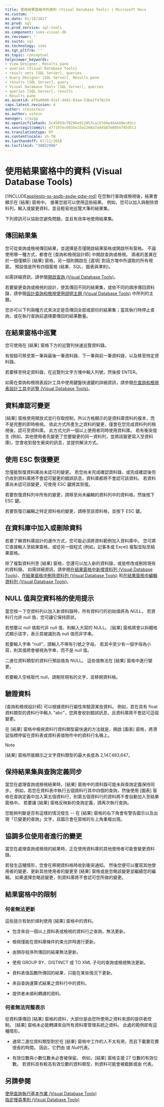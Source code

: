 ```yaml
---
title: 使用結果窗格中的資料 (Visual Database Tools) | Microsoft Docs
ms.custom: ''
ms.date: 01/19/2017
ms.prod: sql
ms.prod_service: sql-tools
ms.component: ssms-visual-db
ms.reviewer: ''
ms.suite: sql
ms.technology: ssms
ms.tgt_pltfrm: ''
ms.topic: conceptual
helpviewer_keywords:
- View Designer, Results pane
- queries [Visual Database Tools]
- result sets [SQL Server], queries
- Query Designer [SQL Server], Results pane
- results [SQL Server], query
- Visual Database Tools [SQL Server], queries
- queries [SQL Server], results
- Results pane
ms.assetid: 4f8a0080-91ef-4442-83ae-53be2f478c54
caps.latest.revision: 4
author: stevestein
ms.author: sstein
manager: craigg
ms.openlocfilehash: 5c45059cf8296e912853cac57d4e4da440ec03cc
ms.sourcegitcommit: e77197ec6935e15e2260a7a44587e8054745d5c2
ms.translationtype: HT
ms.contentlocale: zh-TW
ms.lasthandoff: 07/11/2018
ms.locfileid: "38052996"
---
```

# <a name="work-with-data-in-the-results-pane-visual-database-tools"></a>使用結果窗格中的資料 (Visual Database Tools)
[!INCLUDE[appliesto-ss-asdb-asdw-pdw-md](../../includes/appliesto-ss-asdb-asdw-pdw-md.md)]
在您執行查詢或檢視後，結果會顯示在 [結果] 窗格中。 接著您就可以使用這些結果。 例如，您可以加入與刪除資料列，輸入或變更資料，並且輕易地巡覽大筆的結果集。  
  
下列資訊可以協助您避免問題，並且有效率地使用結果集。  
  
## <a name="returning-the-results-set"></a>傳回結果集  
您可從查詢或檢視傳回結果，並選擇是否僅開啟結果窗格或開啟所有窗格。 不論使用哪一種方式，都會在 [查詢和檢視設計師] 中開啟查詢或檢視。 兩者的差異在於一個僅顯示 [結果] 窗格，另一個則開啟在 [選項] 對話方塊中所選取的所有視窗。 預設值是所有四個窗格 (結果、SQL、圖表與準則)。  
  
如需詳細資訊，請參閱[開啟查詢 &#40;Visual Database Tools&#41;](../../ssms/visual-db-tools/open-queries-visual-database-tools.md)。  
  
若要變更查詢或檢視的設計，使其傳回不同的結果集，或依不同的順序傳回資料錄，請參閱[設計查詢和檢視使用說明主題 &#40;Visual Database Tools&#41;](../../ssms/visual-db-tools/design-queries-and-views-how-to-topics-visual-database-tools.md) 中所列的主題。  
  
您亦可以下列兩種方式來決定是否傳回全部或部份的結果集；當其執行時停止查詢，或在執行查詢前選擇要傳回的結果數量。  
  
## <a name="navigating-in-the-results-pane"></a>在結果窗格中巡覽  
您可使用在 [結果] 窗格下方的巡覽列快速巡覽資料錄。  
  
有按鈕可移至第一筆與最後一筆資料錄、下一筆與前一筆資料錄，以及移至特定資料錄。  
  
若要移至特定資料錄，在巡覽列文字方塊中輸入列號，然後按 ENTER。  
  
如需在查詢和檢視表設計工具中使用鍵盤快速鍵的詳細資訊，請參閱[在查詢和檢視表設計工具中巡覽 &#40;Visual Database Tools&#41;](../../ssms/visual-db-tools/navigate-in-the-query-and-view-designer-visual-database-tools.md)。  
  
## <a name="committing-changes-to-the-database"></a>資料庫認可變更  
[結果] 窗格使用開放式並行存取控制，所以方格顯示的是資料庫資料的複本，而不是完整的即時檢視。 依此方式所產生之資料的變更，僅會在您完成資料列的檢視後，認可至資料庫。 此方式允許一個以上使用者同時使用資料庫。 若有衝突發生 (例如，其他使用者先變更了您要變更的同一資料列，並將該變更寫入至資料庫)，您會收到發生衝突的訊息，並提供解決方式。  
  
## <a name="undo-changes-using-esc"></a>使用 ESC 恢復變更  
您僅能恢復資料庫尚未認可的變更。 若您尚未完成確認資料錄，或完成確認後但仍收到資料庫將不會認可變更的錯誤訊息，資料庫都將不會認可該資料。 若資料庫尚未認可該變更，可使用 ESC 鍵將其恢復。  
  
若要恢復資料列中所有的變更，請移至尚未編輯的資料列中的資料格，然後按下 ESC 鍵。  
  
若要恢復已編輯之特定資料格的變更，請移至該資料格，並按下 ESC 鍵。  
  
## <a name="adding-or-deleting-data-in-the-database"></a>在資料庫中加入或刪除資料  
若要了解資料庫設計的運作方式，您可能必須將資料範例加入資料庫中。 您可將它直接輸入至結果窗格，或從另一個程式 (例如，記事本或 Excel) 複製並貼至結果窗格。  
  
除了複製資料列至 [結果] 窗格，您還可以加入新的資料錄，或是修改或刪除現有的資料錄。 如需詳細資訊，請參閱[在結果窗格中新增資料列 &#40;Visual Database Tools&#41;](../../ssms/visual-db-tools/add-new-rows-in-the-results-pane-visual-database-tools.md)、[在結果窗格中刪除資料列 &#40;Visual Database Tools&#41;](../../ssms/visual-db-tools/delete-rows-in-the-results-pane-visual-database-tools.md) 和[在結果窗格中編輯資料列 &#40;Visual Database Tools&#41;](../../ssms/visual-db-tools/edit-rows-in-the-results-pane-visual-database-tools.md)。  
  
## <a name="tips-for-working-with-null-values-and-empty-cells"></a>NULL 值與空資料格的使用提示  
當您按一下空資料列以加入新資料錄時，所有資料行的初始值將為 *NULL*。 若資料行允許 null 值，您可讓它保持原狀。  
  
若想要以 null 值取代非 null 值，則輸入大寫的 NULL。 [結果] 窗格將會以斜體格式顯示該字，表示其被識別為 null 值而非字串。  
  
若要輸入字串 "null"，請輸入不帶有引號之字母。 若其中至少有一個字母為小寫，則其值將會被視為字串，而不是 null 值。  
  
二進位資料類型的資料行預設值為 NULL。 這些值無法在 [結果] 窗格中進行變更。  
  
若要輸入空格取代 null，請刪除現有的文字，並移開資料格。  
  
## <a name="validating-data"></a>驗證資料  
[查詢和檢視設計師] 可以根據資料行屬性來驗證某些資料。 例如，若在具有 float 資料類型的資料行中輸入 "abc"，您將會收到錯誤訊息，且資料庫將不會認可這個變更。  
  
在 [結果] 窗格中檢視資料行資料類型最快速的方法就是，開啟 [圖表] 窗格，將滑鼠指標停留在資料表或資料表值物件中的資料行名稱上。  
  
> [!NOTE]  
> [結果] 窗格所能顯示之文字資料類型的最大長度為 2,147,483,647。  
  
## <a name="keeping-the-results-set-synchronized-with-the-query-definition"></a>保持結果集與查詢定義同步  
當您在處理查詢或檢視結果時，[結果] 窗格中的資料錄可能未與查詢定義保持同步。 例如，若您在資料表中執行五個資料行其中四個的查詢，然後使用 [圖表] 窗格在查詢定義中加入第五個資料行，則第五個資料行的資料將不會自動加入至結果窗格中。 若要讓 [結果] 窗格反映新的查詢定義，請再次執行查詢。  
  
您能夠判斷是否有這樣的情況發生 -- 在 [結果] 窗格的右下角會有警告圖示以及出現「已變更的查詢」文字，且圖示會在窗格的左上角重複出現。  
  
## <a name="reconciling-changes-made-by-multiple-users"></a>協調多位使用者進行的變更  
當您在處理查詢或檢視的結果時，正在使用資料庫的其他使用者可能會變更資料錄。  
  
若發生這種情形，您會在移開資料格時收到衝突通知。 然後您便可以覆寫其他使用者的變更、更新其他使用者的變更至 [結果] 窗格或是忽略該變更並繼續您的編輯。 如果選擇忽略該變更，則資料庫將不會認可您所做的變更。  
  
## <a name="limitations-in-the-results-pane"></a>結果窗格中的限制  
  
### <a name="what-can-not-be-updated"></a>何者無法更新  
這些提示有助於順利使用 [結果] 窗格中的資料。  
  
-   包含來自一個以上資料表或檢視的資料行之查詢，無法更新。  
  
-   檢視僅能在資料庫條件約束允許時進行更新。  
  
-   由預存程序所傳回的結果無法更新。  
  
-   使用 GROUP BY、DISTINCT 或 TO XML 子句的查詢或檢視無法更新。  
  
-   資料表值函數所傳回的結果，只能在某些情況下更新。  
  
-   來自查詢運算式結果之資料行中的資料。  
  
-   提供者未順利轉譯的資料。  
  
### <a name="what-can-not-be-represented-fully"></a>何者無法完整表示  
從資料庫傳回 [結果] 窗格的資料，大部份是由您所使用之資料來源的提供者控制。 [結果] 窗格未必能轉譯來自所有資料庫管理系統之資料。 此處的範例即有這種情形。  
  
-   通常二進位資料類型對於在 [結果] 窗格中工作的人不太有用，而且下載要花費很長的時間。 因此，它們由 *<Binary data>* 或 *Null*代表。  
  
-   有效位數與小數位數未必會被保留。 例如，[結果] 窗格支援 27 位數的有效位數。 若資料具有較高有效位數的資料類型，則資料可能會被截斷或由 *<Unable to read data>* 代表。  
  
## <a name="see-also"></a>另請參閱  
[使用查詢執行基本作業 &#40;Visual Database Tools&#41;](../../ssms/visual-db-tools/perform-basic-operations-with-queries-visual-database-tools.md)  
[指定搜尋準則 &#40;Visual Database Tools&#41;](../../ssms/visual-db-tools/specify-search-criteria-visual-database-tools.md)  
  
